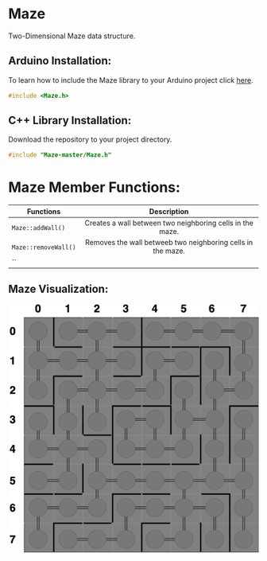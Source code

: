 # Maze
Two-Dimensional Maze data structure.

## Arduino Installation:
To learn how to include the Maze library to your Arduino project click [here](https://www.arduino.cc/en/guide/libraries#toc4). 
```c++
#include <Maze.h>
```

## C++ Library Installation:
Download the repository to your project directory.
```c++
#include "Maze-master/Maze.h"
```

# Maze Member Functions:

| Functions | Description| 
| -------------------  |:-----------------------------------------------------------:| 
| `Maze::addWall()`    | Creates a wall between two neighboring cells in the maze.   | 
| `Maze::removeWall()` | Removes the wall betweeb two neighboring cells in the maze. |
| `` |  |

## Maze Visualization:
![Alt Text](https://github.com/jimenezjose/Maze/blob/master/.images/Maze-Graph.png)
